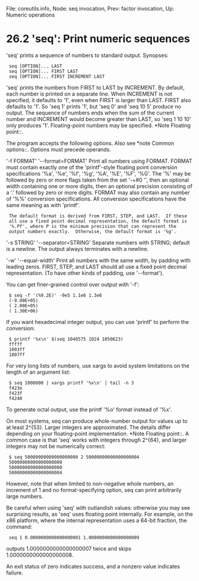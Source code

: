 File: coreutils.info,  Node: seq invocation,  Prev: factor invocation,  Up: Numeric operations

26.2 'seq': Print numeric sequences
===================================

'seq' prints a sequence of numbers to standard output.  Synopses:

     seq [OPTION]... LAST
     seq [OPTION]... FIRST LAST
     seq [OPTION]... FIRST INCREMENT LAST

   'seq' prints the numbers from FIRST to LAST by INCREMENT.  By
default, each number is printed on a separate line.  When INCREMENT is
not specified, it defaults to '1', even when FIRST is larger than LAST.
FIRST also defaults to '1'.  So 'seq 1' prints '1', but 'seq 0' and 'seq
10 5' produce no output.  The sequence of numbers ends when the sum of
the current number and INCREMENT would become greater than LAST, so 'seq
1 10 10' only produces '1'.  Floating-point numbers may be specified.
*Note Floating point::.

   The program accepts the following options.  Also see *note Common
options::.  Options must precede operands.

'-f FORMAT'
'--format=FORMAT'
     Print all numbers using FORMAT.  FORMAT must contain exactly one of
     the 'printf'-style floating point conversion specifications '%a',
     '%e', '%f', '%g', '%A', '%E', '%F', '%G'.  The '%' may be followed
     by zero or more flags taken from the set '-+#0 '', then an optional
     width containing one or more digits, then an optional precision
     consisting of a '.' followed by zero or more digits.  FORMAT may
     also contain any number of '%%' conversion specifications.  All
     conversion specifications have the same meaning as with 'printf'.

     The default format is derived from FIRST, STEP, and LAST.  If these
     all use a fixed point decimal representation, the default format is
     '%.Pf', where P is the minimum precision that can represent the
     output numbers exactly.  Otherwise, the default format is '%g'.

'-s STRING'
'--separator=STRING'
     Separate numbers with STRING; default is a newline.  The output
     always terminates with a newline.

'-w'
'--equal-width'
     Print all numbers with the same width, by padding with leading
     zeros.  FIRST, STEP, and LAST should all use a fixed point decimal
     representation.  (To have other kinds of padding, use '--format').

   You can get finer-grained control over output with '-f':

     $ seq -f '(%9.2E)' -9e5 1.1e6 1.3e6
     (-9.00E+05)
     ( 2.00E+05)
     ( 1.30E+06)

   If you want hexadecimal integer output, you can use 'printf' to
perform the conversion:

     $ printf '%x\n' $(seq 1048575 1024 1050623)
     fffff
     1003ff
     1007ff

   For very long lists of numbers, use xargs to avoid system limitations
on the length of an argument list:

     $ seq 1000000 | xargs printf '%x\n' | tail -n 3
     f423e
     f423f
     f4240

   To generate octal output, use the printf '%o' format instead of '%x'.

   On most systems, seq can produce whole-number output for values up to
at least 2^{53}.  Larger integers are approximated.  The details differ
depending on your floating-point implementation.  *Note Floating
point::.  A common case is that 'seq' works with integers through
2^{64}, and larger integers may not be numerically correct:

     $ seq 50000000000000000000 2 50000000000000000004
     50000000000000000000
     50000000000000000000
     50000000000000000004

   However, note that when limited to non-negative whole numbers, an
increment of 1 and no format-specifying option, seq can print
arbitrarily large numbers.

   Be careful when using 'seq' with outlandish values: otherwise you may
see surprising results, as 'seq' uses floating point internally.  For
example, on the x86 platform, where the internal representation uses a
64-bit fraction, the command:

     seq 1 0.0000000000000000001 1.0000000000000000009

   outputs 1.0000000000000000007 twice and skips 1.0000000000000000008.

   An exit status of zero indicates success, and a nonzero value
indicates failure.

